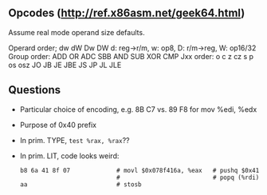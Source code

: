 ## Opcodes (http://ref.x86asm.net/geek64.html)

Assume real mode operand size defaults.

Operard order; dw dW Dw DW
               d: reg->r/m, w: op8, D: r/m->reg, W: op16/32
Group order:   ADD OR ADC SBB AND SUB XOR CMP
Jxx order:     o  c  z  cz  s  p  os osz
               JO JB JE JBE JS JP JL JLE

## Questions

- Particular choice of encoding, e.g. 8B C7 vs. 89 F8 for mov %edi, %edx

- Purpose of 0x40 prefix

- In prim. TYPE, `test %rax, %rax`??

- In prim. LIT, code looks weird:
    ```
    b8 6a 41 8f 07             # movl $0x078f416a, %eax   # pushq $0x41
                               #                          # popq (%rdi)
    aa                         # stosb
    ```
